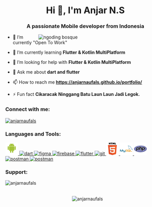 <h1 align="center">Hi 👋, I'm Anjar N.S</h1>
<h3 align="center">A passionate Mobile developer from Indonesia</h3>

<img align="right" alt="ngoding bosque" width="400" src="https://cdn.dribbble.com/users/14374/screenshots/3147608/media/8da45163336fc62161cd3ae7b302d925.gif">

- 🔭 I’m currently "Open To Work"

- 🌱 I’m currently learning **Flutter & Kotlin MultiPlatform**

- 🤝 I’m looking for help with **Flutter & Kotlin MultiPlatform**

- 💬 Ask me about **dart and flutter**

- 📫 How to reach me **https://anjarnaufals.github.io/portfolio/**

- ⚡ Fun fact **Cikaracak Ninggang Batu Laun Laun Jadi Legok.**

<h3 align="left">Connect with me:</h3>
<p align="left">
<a href="https://linkedin.com/in/anjarnaufals" target="blank"><img align="center" src="https://raw.githubusercontent.com/rahuldkjain/github-profile-readme-generator/master/src/images/icons/Social/linked-in-alt.svg" alt="anjarnaufals" height="30" width="40" /></a>
<!-- <a href="https://instagram.com/anjarnaufals" target="blank"><img align="center" src="https://raw.githubusercontent.com/rahuldkjain/github-profile-readme-generator/master/src/images/icons/Social/instagram.svg" alt="anjarnaufals" height="30" width="40" /></a> -->
</p>

<h3 align="left">Languages and Tools:</h3>
<p align="left"> <a href="https://developer.android.com" target="_blank" rel="noreferrer"> <img src="https://raw.githubusercontent.com/devicons/devicon/master/icons/android/android-original-wordmark.svg" alt="android" width="40" height="40"/> </a> <a href="https://dart.dev" target="_blank" rel="noreferrer"> <img src="https://www.vectorlogo.zone/logos/dartlang/dartlang-icon.svg" alt="dart" width="40" height="40"/> </a> <a href="https://www.figma.com/" target="_blank" rel="noreferrer"> <img src="https://www.vectorlogo.zone/logos/figma/figma-icon.svg" alt="figma" width="40" height="40"/> </a> <a href="https://firebase.google.com/" target="_blank" rel="noreferrer"> <img src="https://www.vectorlogo.zone/logos/firebase/firebase-icon.svg" alt="firebase" width="40" height="40"/> </a> <a href="https://flutter.dev" target="_blank" rel="noreferrer"> <img src="https://www.vectorlogo.zone/logos/flutterio/flutterio-icon.svg" alt="flutter" width="40" height="40"/> </a> <a href="https://git-scm.com/" target="_blank" rel="noreferrer"> <img src="https://www.vectorlogo.zone/logos/git-scm/git-scm-icon.svg" alt="git" width="40" height="40"/> </a> <a href="https://www.w3.org/html/" target="_blank" rel="noreferrer"> <img src="https://raw.githubusercontent.com/devicons/devicon/master/icons/html5/html5-original-wordmark.svg" alt="html5" width="40" height="40"/> </a> <a href="https://www.mysql.com/" target="_blank" rel="noreferrer"> <img src="https://raw.githubusercontent.com/devicons/devicon/master/icons/mysql/mysql-original-wordmark.svg" alt="mysql" width="40" height="40"/> </a> <a href="https://www.php.net" target="_blank" rel="noreferrer"> <img src="https://raw.githubusercontent.com/devicons/devicon/master/icons/php/php-original.svg" alt="php" width="40" height="40"/> </a> 
<a href="https://postman.com" target="_blank" rel="noreferrer"> <img src="https://www.vectorlogo.zone/logos/getpostman/getpostman-icon.svg" alt="postman" width="40" height="40"/> </a> 
<a href="https://kotlinlang.org" target="_blank" rel="noreferrer"> <img src="https://user-images.githubusercontent.com/25181517/185062810-7ee0c3d2-17f2-4a98-9d8a-a9576947692b.png" alt="postman" width="40" height="40"/> </a> 
</p>

<h3 align="left">Support:</h3>
<p><a href="https://ko-fi.com/anjarnaufals"> <img align="left" src="https://cdn.ko-fi.com/cdn/kofi3.png?v=3" height="50" width="210" alt="anjarnaufals" /></a></p><br><br>

<p><img align="center" src="https://github-readme-stats.vercel.app/api/top-langs?username=anjarnaufals&show_icons=true&locale=en&layout=compact" alt="anjarnaufals" /></p>
